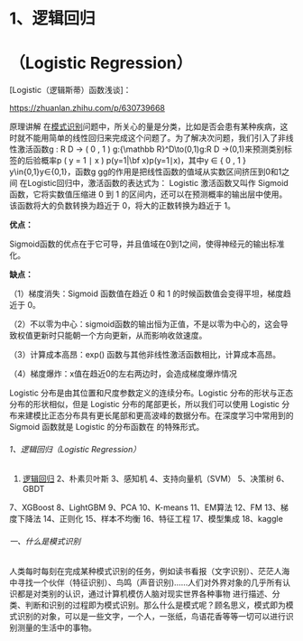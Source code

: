 
# 1、逻辑回归
# （Logistic Regression）


[Logistic（逻辑斯蒂）函数浅谈]：

https://zhuanlan.zhihu.com/p/630739668

原理讲解
在[模式识别](#一什么是模式识别)问题中，所关心的量是分类，比如是否会患有某种疾病，这时就不能用简单的线性回归来完成这个问题了。为了解决次问题，我们引入了非线性激活函数g : R D → ( 0 , 1 ) g:{\mathbb R}^D\to(0,1)g:R 
D
 →(0,1)来预测类别标签的后验概率p ( y = 1 ∣ x ) p(y=1|\bf x)p(y=1∣x)，其中y ∈ { 0 , 1 } y\in\{0,1\}y∈{0,1}，函数g gg的作用是把线性函数的值域从实数区间挤压到0和1之间
在Logistic回归中，激活函数的表达式为：
Logistic 激活函数又叫作 Sigmoid 函数，它将实数值压缩进 0 到 1 的区间内，还可以在预测概率的输出层中使用。该函数将大的负数转换为趋近于 0，将大的正数转换为趋近于 1。

**优点：**

Sigmoid函数的优点在于它可导，并且值域在0到1之间，使得神经元的输出标准化。

**缺点：**

（1）梯度消失：Sigmoid 函数值在趋近 0 和 1 的时候函数值会变得平坦，梯度趋近于 0。

（2）不以零为中心：sigmoid函数的输出恒为正值，不是以零为中心的，这会导致权值更新时只能朝一个方向更新，从而影响收敛速度。

（3）计算成本高昂：exp() 函数与其他非线性激活函数相比，计算成本高昂。

（4）梯度爆炸：x值在趋近0的左右两边时，会造成梯度爆炸情况
                        


Logistic 分布是由其位置和尺度参数定义的连续分布。Logistic 分布的形状与正态分布的形状相似，但是 Logistic 分布的尾部更长，所以我们可以使用 Logistic 分布来建模比正态分布具有更长尾部和更高波峰的数据分布。在深度学习中常用到的 Sigmoid 函数就是 Logistic 的分布函数在 
 的特殊形式。
###### 1、逻辑回归（Logistic Regression） 
1. [逻辑回归](#1逻辑回归)
2、朴素贝叶斯
3、感知机
4、支持向量机（SVM）
5、决策树
6、GBDT

7、XGBoost
8、LightGBM
9、PCA
10、K-means
11、EM算法
12、FM
13、梯度下降法
14、正则化
15、样本不均衡
16、特征工程
17、模型集成
18、kaggle

###### 一、什么是模式识别
人类每时每刻在完成某种模式识别的任务，例如读书看报（文字识别）、茫茫人海中寻找一个伙伴（特征识别）、鸟鸣（声音识别)……人们对外界对象的几乎所有认识都是对类别的认识，通过计算机模仿人脑对现实世界各种事物 进行描述、分类、判断和识别的过程即为模式识别。那么什么是模式呢？顾名思义，模式即为模式识别的对象，可以是一些文字，一个人，一张纸，鸟语花香等等一切可以进行识别测量的生活中的事物。

